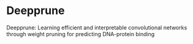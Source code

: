 # Deepprune
Deepprune: Learning efficient and interpretable convolutional networks through weight pruning for predicting DNA-protein binding
